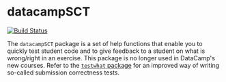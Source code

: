 # datacampSCT

[![Build Status](https://api.travis-ci.org/datacamp/datacampSCT.svg?branch=master)](https://travis-ci.org/datacamp/datacampSCT)

The `datacampSCT` package is a set of help functions that enable you to quickly test student code and to give feedback to a student on what is wrong/right in an exercise. This package is no longer used in DataCamp's new courses. Refer to the [`testwhat` package](https://www.github.com/data-camp/testwhat) for an improved way of writing so-called submission correctness tests.

